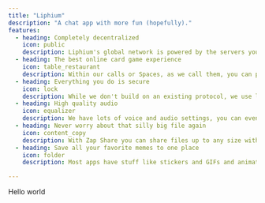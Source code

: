 ```yaml
---
title: "Liphium"
description: "A chat app with more fun (hopefully)."
features:
  - heading: Completely decentralized
    icon: public
    description: Liphium's global network is powered by the servers you host. You are in control of your own data and can share that burden with your friends. Although that also means you'll have to set up a server first, sorry!
  - heading: The best online card game experience
    icon: table_restaurant
    description: Within our calls or Spaces, as we call them, you can play basically any card game by using Tabletop, our infinite canvas. Even more is coming soon!
  - heading: Everything you do is secure
    icon: lock
    description: While we don't build on an existing protocol, we use libsodium to ensure that our own one is as battle-tested as possible. We hope this protocol holds, but if you find anything, please let us know first!
  - heading: High quality audio
    icon: equalizer
    description: We have lots of voice and audio settings, you can even set stuff like microphone sensitivity. This was actually the initial motivation to create this app, while we haven't delivered on it fully, it still works well enough.
  - heading: Never worry about that silly big file again
    icon: content_copy
    description: With Zap Share you can share files up to any size with your friends. Have that silly big video file you can't get across the globe? This system can help you with that.
  - heading: Save all your favorite memes to one place
    icon: folder
    description: Most apps have stuff like stickers and GIFs and animated images you can spam people with. But creation is often hard, so on Liphium, you can save any image or GIF to your Library.

---
```

Hello world